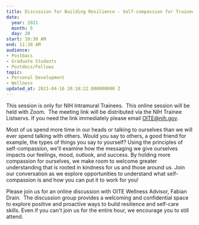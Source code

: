 ```yaml
---
title: Discussion for Building Resilience - Self-compassion for Trainees
date:
  year: 2021
  month: 5
  day: 20
start: 10:30 AM
end: 11:30 AM
audience:
- Postbacs
- Graduate Students
- Postdocs/Fellows
topic:
- Personal Development
- Wellness
updated_at: 2021-04-16 20:18:22.000000000 Z
---
```

This session is only for NIH Intramural Trainees.  This online session
will be held with Zoom.  The meeting link will be distributed via the
NIH Trainee Listservs. If you need the link immediately please email
OITE@nih.gov.

Most of us spend more time in our heads or talking to ourselves than we
will ever spend talking with others. Would you say to others, a good
friend for example, the types of things you say to yourself? Using the
principles of self-compassion, we'll examine how the messaging we give
ourselves impacts our feelings, mood, outlook, and success. By holding
more compassion for ourselves, we make room to welcome greater
understanding that is rooted in kindness for us and those around us.
Join our conversation as we explore opportunities to understand what
self-compassion is and how you can put it to work for you! 

Please join us for an online discussion with OITE Wellness Advisor,
Fabian Drain.  The discussion group provides a welcoming and
confidential space to explore positive and proactive ways to build
resilience and self-care skills. Even if you can\'t join us for the
entire hour, we encourage you to still attend.  

 

 

 
